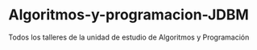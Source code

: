 # Algoritmos-y-programacion-JDBM
Todos los talleres de la unidad de estudio de Algoritmos y Programación
